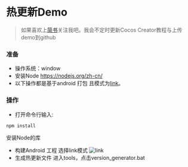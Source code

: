 # 热更新Demo
> 如果喜欢上[简书](https://www.jianshu.com/u/33b882c6c780)关注我吧。我会不定时更新Cocos Creator教程与上传demo到github

### 准备
* 操作系统：window
* 安装Node https://nodejs.org/zh-cn/
* 以下操作都是基于android 打包 且模式为[link](https://docs.cocos.com/creator/manual/zh/publish/publish-native.html?h=link)。
### 操作
* 打开命令行输入:
~~~
npm install
~~~
安装Node的库

* 构建Android 工程 选择link模式
![link](https://upload-images.jianshu.io/upload_images/2315803-f28aec8ccdff1858.png?imageMogr2/auto-orient/strip%7CimageView2/2/w/1240)
* 生成热更新文件
进入tools，点击version_generator.bat 

